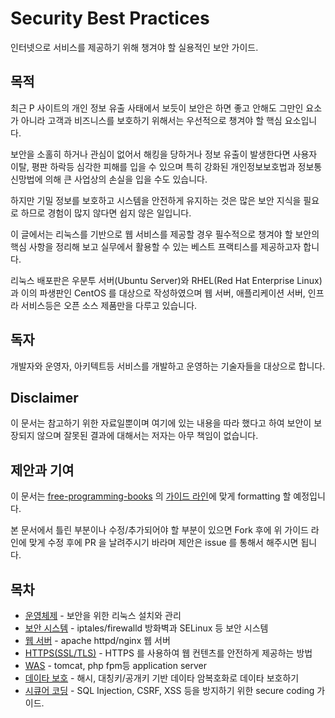 # Security Best Practices

인터넷으로 서비스를 제공하기 위해 챙겨야 할 실용적인 보안 가이드.

## 목적
최근 P 사이트의 개인 정보 유출 사태에서 보듯이 보안은 하면 좋고 안해도 그만인 요소가 아니라 고객과 비즈니스를 보호하기 위해서는 우선적으로 챙겨야 할 핵심 요소입니다.
 
보안을 소홀히 하거나 관심이 없어서 해킹을 당하거나 정보 유출이 발생한다면 사용자 이탈, 평판 하락등 심각한 피해를 입을 수 있으며 특히 강화된 개인정보보호법과 정보통신망법에 의해 큰 사업상의 손실을 입을 수도 있습니다.
 
하지만 기밀 정보를 보호하고 시스템을 안전하게 유지하는 것은 많은 보안 지식을 필요로 하므로 경험이 많지 않다면 쉽지 않은 일입니다.

이 글에서는 리눅스를 기반으로 웹 서비스를 제공할 경우 필수적으로 챙겨야 할 보안의 핵심 사항을 정리해 보고 실무에서 활용할 수 있는 베스트 프랙티스를 제공하고자 합니다.

리눅스 배포판은 우분투 서버(Ubuntu Server)와 RHEL(Red Hat Enterprise Linux)과 이의 파생판인 CentOS 를 대상으로 작성하였으며 웹 서버, 애플리케이션 서버, 인프라 서비스등은 오픈 소스 제품만을 다루고 있습니다.


## 독자
개발자와 운영자, 아키텍트등 서비스를 개발하고 운영하는 기술자들을 대상으로 합니다.


## Disclaimer
이 문서는 참고하기 위한 자료일뿐이며 여기에 있는 내용을 따라 했다고 하여 보안이 보장되지 않으며 잘못된 결과에 대해서는 저자는 아무 책임이 없습니다.

## 제안과 기여

이 문서는 [free-programming-books](https://github.com/vhf/free-programming-books) 의 [가이드 라인](https://github.com/vhf/free-programming-books/blob/master/CONTRIBUTING.md#formatting)에 맞게 formatting 할 예정입니다.

본 문서에서 틀린 부분이나 수정/추가되어야 할 부분이 있으면 Fork 후에 위 가이드 라인에 맞게 수정 후에 PR 을 날려주시기 바라며 제안은 issue 를 통해서 해주시면 됩니다.



## 목차 
* [운영체제](linux.md) - 보안을 위한 리눅스 설치와 관리
* [보안 시스템](firewall-selinux.md) - iptales/firewalld 방화벽과 SELinux 등 보안 시스템
* [웹 서버](web-server.md) - apache httpd/nginx 웹 서버
* [HTTPS(SSL/TLS)](ssl-tls-https.md) - HTTPS 를 사용하여 웹 컨텐츠를 안전하게 제공하는 방법
* [WAS](web-app-server.md) - tomcat, php fpm등 application server
* [데이타 보호](encryption.md) - 해시, 대칭키/공개키 기반 데이타 암복호화로 데이타 보호하기
* [시큐어 코딩](secure-coding.md) - SQL Injection, CSRF, XSS 등을 방지하기 위한 secure coding 가이드.


